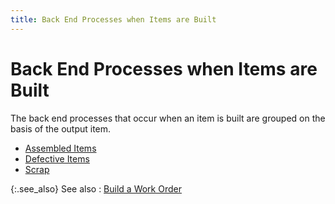 ```yaml
---
title: Back End Processes when Items are Built
---
```


# Back End Processes when Items are Built


The back end processes that occur when an item is built are grouped  on the basis of the output item.

- [Assembled  Items]({{site.ba_baseurl}}/prod-asm/building-wo/entering-qty-built/back-proc/asm-items/backend_process_assemblied_items.html)
- [Defective  Items]({{site.ba_baseurl}}/prod-asm/building-wo/entering-qty-built/back-proc/defective-items/backend_process_defective_items.html)
- [Scrap]({{site.ba_baseurl}}/prod-asm/building-wo/entering-qty-built/back-proc/scrap-items/backend_process_scrap_items.html)



{:.see_also}
See also
: [Build  a Work Order]({{site.ba_baseurl}}/prod-asm/building-wo/building_work_orders_content_building_assembly.html)
